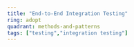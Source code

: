 ```yaml
---
title: "End-to-End Integration Testing"
ring: adopt
quadrant: methods-and-patterns
tags: ["testing","integration testing"]
---
```


